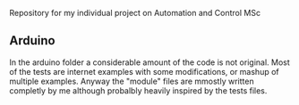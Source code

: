 Repository for my individual project on Automation and Control MSc

## Arduino
In the arduino folder a considerable amount of the code is not original. 
Most of the tests are internet examples with some modifications, or mashup of multiple examples.
Anyway the "module" files are mmostly written completly by me although probalbly heavily inspired by the tests files.

